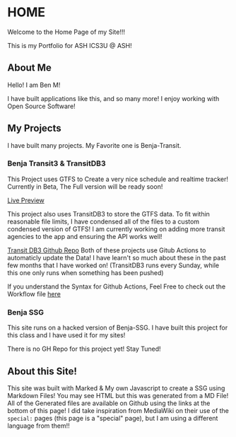 # HOME

Welcome to the Home Page of my Site!!!

This is my Portfolio for ASH ICS3U @ ASH!

## About Me

Hello! I am Ben M!

I have built applications like this, and so many more! I enjoy working with Open Source Software!

## My Projects

I have built many projects. My Favorite one is Benja-Transit. 
### Benja Transit3 & TransitDB3
This Project uses GTFS to Create a very nice schedule and realtime tracker! Currently in Beta, The Full version will be ready soon!

[Live Preview](https://next-transit.vercel.app/)

This project also uses TransitDB3 to store the GTFS data. To fit within reasonable file limits, I have condensed all of the files to a custom condensed version of GTFS! I am currently working on adding more transit agencies to the app and ensuring the API works well! 

[Transit DB3 Github Repo](https://github.com/Benjamin-del/TransitDB3)
Both of these projects use Gitub Actions to automaticly update the Data! I have learn't so much about these in the past few months that I have worked on! (TransitDB3 runs every Sunday, while this one only runs when something has been pushed)

If you understand the Syntax for Github Actions, Feel Free to check out the Workflow file [here](/.github/workflows/page.yml)
### Benja SSG

This site runs on a hacked version of Benja-SSG. I have built this project for this class and I have used it for my sites!

There is no GH Repo for this project yet! Stay Tuned!
## About this Site!
This site was built with Marked & My own Javascript to create a SSG using Markdown Files! You may see HTML but this was generated from a MD File! All of the Generated files are available on Github using the links at the bottom of this page! I did take inspiration from MediaWiki on their use of the `special:` pages (this page is a "special" page), but I am using a different language from them!!


